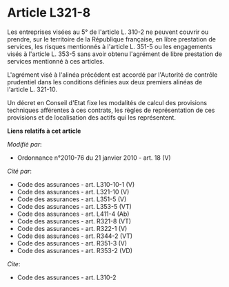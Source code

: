 # Article L321-8

Les entreprises visées au 5° de l'article L. 310-2 ne peuvent couvrir ou prendre, sur le territoire de la République
française, en libre prestation de services, les risques mentionnés à l'article L. 351-5 ou les engagements visés à l'article
L. 353-5 sans avoir obtenu l'agrément de libre prestation de services mentionné à ces articles.

L'agrément visé à l'alinéa précédent est accordé par l'Autorité de contrôle prudentiel dans les conditions définies aux deux
premiers alinéas de l'article L. 321-10. 

Un décret en Conseil d'Etat fixe les modalités de calcul des provisions techniques afférentes à ces contrats, les règles de
représentation de ces provisions et de localisation des actifs qui les représentent.

**Liens relatifs à cet article**

_Modifié par_:

  - Ordonnance n°2010-76 du 21 janvier 2010 - art. 18 (V)

_Cité par_:

  - Code des assurances - art. L310-10-1 (V)
  - Code des assurances - art. L321-10 (V)
  - Code des assurances - art. L351-5 (V)
  - Code des assurances - art. L353-5 (VT)
  - Code des assurances - art. L411-4 (Ab)
  - Code des assurances - art. R321-8 (VT)
  - Code des assurances - art. R322-1 (V)
  - Code des assurances - art. R344-2 (VT)
  - Code des assurances - art. R351-3 (V)
  - Code des assurances - art. R353-2 (VD)

_Cite_:

  - Code des assurances - art. L310-2

